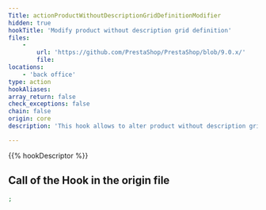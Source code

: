 ```yaml
---
Title: actionProductWithoutDescriptionGridDefinitionModifier
hidden: true
hookTitle: 'Modify product without description grid definition'
files:
    -
        url: 'https://github.com/PrestaShop/PrestaShop/blob/9.0.x/'
        file: 
locations:
    - 'back office'
type: action
hookAliases: 
array_return: false
check_exceptions: false
chain: false
origin: core
description: 'This hook allows to alter product without description grid columns, actions and filters'

---
```


{{% hookDescriptor %}}

## Call of the Hook in the origin file

```php
;
```
